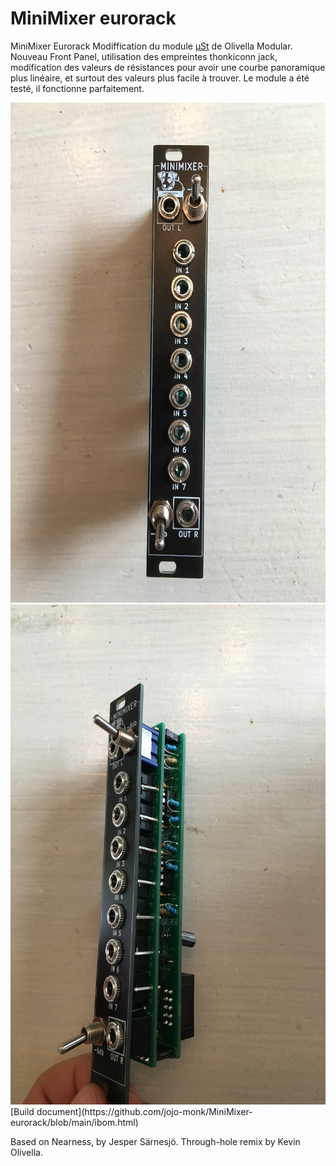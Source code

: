 # MiniMixer eurorack
 MiniMixer Eurorack
Modiffication du module [μSt](https://www.olivellamodular.com/ust.html) de Olivella Modular.
Nouveau Front Panel, utilisation des empreintes thonkiconn jack, modification des valeurs de résistances pour avoir une courbe panoramique plus linéaire, et surtout des valeurs plus facile à trouver.
Le module a été testé, il fonctionne parfaitement.

<img src="MiniMixer1.JPG" height="800" width="600" >
<img src="MiniMixer2.JPG" height="800" width="600" >
[Build document](https://github.com/jojo-monk/MiniMixer-eurorack/blob/main/ibom.html)

Based on Nearness, by Jesper Särnesjö. Through-hole remix by Kevin Olivella.
